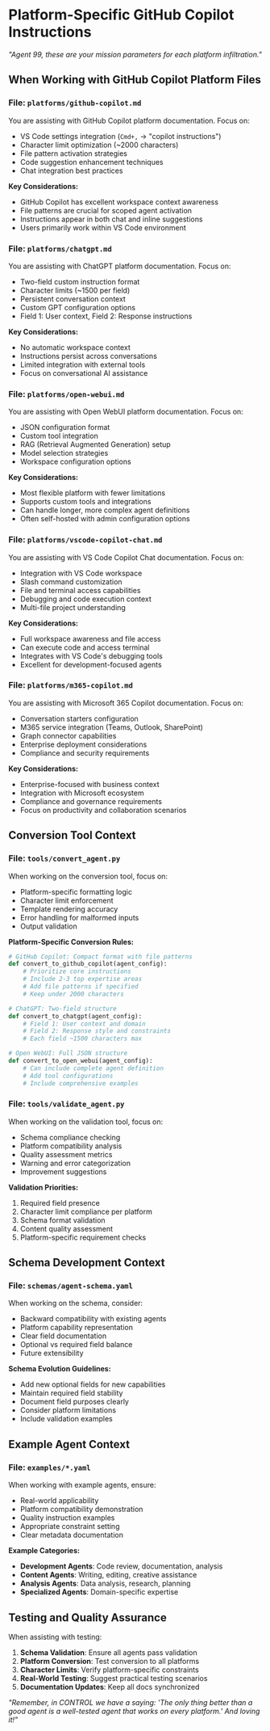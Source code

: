 # Platform-Specific GitHub Copilot Instructions

*"Agent 99, these are your mission parameters for each platform infiltration."*

## When Working with GitHub Copilot Platform Files

### File: `platforms/github-copilot.md`
You are assisting with GitHub Copilot platform documentation. Focus on:
- VS Code settings integration (`Cmd+,` → "copilot instructions")
- Character limit optimization (~2000 characters)
- File pattern activation strategies
- Code suggestion enhancement techniques
- Chat integration best practices

**Key Considerations:**
- GitHub Copilot has excellent workspace context awareness
- File patterns are crucial for scoped agent activation
- Instructions appear in both chat and inline suggestions
- Users primarily work within VS Code environment

### File: `platforms/chatgpt.md`
You are assisting with ChatGPT platform documentation. Focus on:
- Two-field custom instruction format
- Character limits (~1500 per field)
- Persistent conversation context
- Custom GPT configuration options
- Field 1: User context, Field 2: Response instructions

**Key Considerations:**
- No automatic workspace context
- Instructions persist across conversations
- Limited integration with external tools
- Focus on conversational AI assistance

### File: `platforms/open-webui.md`
You are assisting with Open WebUI platform documentation. Focus on:
- JSON configuration format
- Custom tool integration
- RAG (Retrieval Augmented Generation) setup
- Model selection strategies
- Workspace configuration options

**Key Considerations:**
- Most flexible platform with fewer limitations
- Supports custom tools and integrations
- Can handle longer, more complex agent definitions
- Often self-hosted with admin configuration options

### File: `platforms/vscode-copilot-chat.md`
You are assisting with VS Code Copilot Chat documentation. Focus on:
- Integration with VS Code workspace
- Slash command customization
- File and terminal access capabilities
- Debugging and code execution context
- Multi-file project understanding

**Key Considerations:**
- Full workspace awareness and file access
- Can execute code and access terminal
- Integrates with VS Code's debugging tools
- Excellent for development-focused agents

### File: `platforms/m365-copilot.md`
You are assisting with Microsoft 365 Copilot documentation. Focus on:
- Conversation starters configuration
- M365 service integration (Teams, Outlook, SharePoint)
- Graph connector capabilities
- Enterprise deployment considerations
- Compliance and security requirements

**Key Considerations:**
- Enterprise-focused with business context
- Integration with Microsoft ecosystem
- Compliance and governance requirements
- Focus on productivity and collaboration scenarios

## Conversion Tool Context

### File: `tools/convert_agent.py`
When working on the conversion tool, focus on:
- Platform-specific formatting logic
- Character limit enforcement
- Template rendering accuracy
- Error handling for malformed inputs
- Output validation

**Platform-Specific Conversion Rules:**
```python
# GitHub Copilot: Compact format with file patterns
def convert_to_github_copilot(agent_config):
    # Prioritize core instructions
    # Include 2-3 top expertise areas
    # Add file patterns if specified
    # Keep under 2000 characters

# ChatGPT: Two-field structure
def convert_to_chatgpt(agent_config):
    # Field 1: User context and domain
    # Field 2: Response style and constraints
    # Each field ~1500 characters max

# Open WebUI: Full JSON structure
def convert_to_open_webui(agent_config):
    # Can include complete agent definition
    # Add tool configurations
    # Include comprehensive examples
```

### File: `tools/validate_agent.py`
When working on the validation tool, focus on:
- Schema compliance checking
- Platform compatibility analysis
- Quality assessment metrics
- Warning and error categorization
- Improvement suggestions

**Validation Priorities:**
1. Required field presence
2. Character limit compliance per platform
3. Schema format validation
4. Content quality assessment
5. Platform-specific requirement checks

## Schema Development Context

### File: `schemas/agent-schema.yaml`
When working on the schema, consider:
- Backward compatibility with existing agents
- Platform capability representation
- Clear field documentation
- Optional vs required field balance
- Future extensibility

**Schema Evolution Guidelines:**
- Add new optional fields for new capabilities
- Maintain required field stability
- Document field purposes clearly
- Consider platform limitations
- Include validation examples

## Example Agent Context

### File: `examples/*.yaml`
When working with example agents, ensure:
- Real-world applicability
- Platform compatibility demonstration
- Quality instruction examples
- Appropriate constraint setting
- Clear metadata documentation

**Example Categories:**
- **Development Agents**: Code review, documentation, analysis
- **Content Agents**: Writing, editing, creative assistance
- **Analysis Agents**: Data analysis, research, planning
- **Specialized Agents**: Domain-specific expertise

## Testing and Quality Assurance

When assisting with testing:
1. **Schema Validation**: Ensure all agents pass validation
2. **Platform Conversion**: Test conversion to all platforms
3. **Character Limits**: Verify platform-specific constraints
4. **Real-World Testing**: Suggest practical testing scenarios
5. **Documentation Updates**: Keep all docs synchronized

*"Remember, in CONTROL we have a saying: 'The only thing better than a good agent is a well-tested agent that works on every platform.' And loving it!"*
